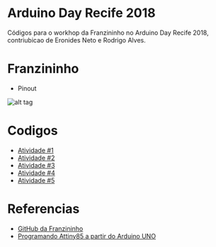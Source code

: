 # Arduino Day Recife 2018

Códigos para o workhop da Franzininho no Arduino Day Recife 2018, contriubicao de Eronides Neto e Rodrigo Alves.

# Franzininho

- Pinout

![alt tag](https://www.embarcados.com.br/wp-content/uploads/2017/03/pinagem_franzininho_verde.jpg)

# Codigos

- [Atividade #1](https://github.com/eron93br/arduinoday2018/blob/master/blink.ino)
- [Atividade #2](https://github.com/eron93br/arduinoday2018/blob/master/buzzer1.ino)
- [Atividade #3](https://github.com/eron93br/arduinoday2018/blob/master/BotaoLed.ino)
- [Atividade #4](https://github.com/eron93br/arduinoday2018/blob/master/buzina-ldr.ino)
- [Atividade #5](https://github.com/eron93br/arduinoday2018/blob/master/umidadeSolo.ino)


# Referencias

- [GitHub da Franzininho](https://github.com/Franzininho/franzininho-diy-board)
- [Programando Attiny85 a partir do Arduino UNO](https://br-arduino.org/2015/01/programar-o-attiny85-com-arduino-como-funciona.html)
